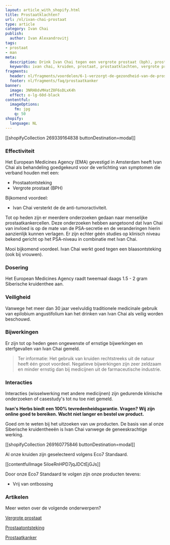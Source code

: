 ```yaml
---
layout: article_with_shopify.html
title: Prostaatklachten?
url: /nl/ivan-chai-prostaat
type: article
category: Ivan Chai
publish:
  author: Ivan Alexandrovitj
tags:
- prostaat
- man
meta:
  description: Drink Ivan Chai tegen een vergrote prostaat (bph), prostaatontsteking en prostaatkanker. Benieuwd naar onze inzichten?
  keywords: ivan chai, kruiden, prostaat, prostaatklachten, vergrote prostaat, bph, prostaatontsteking, prostaatkanker
fragments:
  header: nl/fragments/voordelen/6-1-verzorgt-de-gezondheid-van-de-prostaat
  footer: nl/fragments/faq/prostaatkanker
banner:
  image: 3NRH8dvMHatZ0F6sDLxK4h
  effect: o-lg-60d-black
contentful:
  imageOptions:
    fm: jpg
    q: 50
shopify:
  language: NL
---
```

[[shopifyCollection 269339164838 buttonDestination=modal]]

### Effectiviteit

Het European Medicines Agency (EMA) gevestigd in Amsterdam heeft Ivan Chai als behandeling goedgekeurd voor de verlichting van symptomen die verband houden met een:
* Prostaatontsteking
* Vergrote prostaat (BPH)

Bijkomend voordeel:
* Ivan Chai versterkt de de anti-tumoractiviteit.

Tot op heden zijn er meerdere onderzoeken gedaan naar menselijke prostaatkankercellen. Deze onderzoeken hebben aangetoond dat Ivan Chai van invloed is op de mate van de PSA-secretie en de veranderingen hierin aanzienlijk kunnen verlagen. Er zijn echter géén studies op klinisch niveau bekend gericht op het PSA-niveau in combinatie met Ivan Chai.

Mooi bijkomend voordeel. Ivan Chai werkt goed tegen een blaasontsteking (ook bij vrouwen).

### Dosering

Het European Medicines Agency raadt tweemaal daags 1.5 - 2 gram Siberische kruidenthee aan.

### Veiligheid

Vanwege het meer dan 30 jaar veelvuldig traditionele medicinale gebruik van epilobium angustifolium kan het drinken van Ivan Chai als veilig worden beschouwd.

### Bijwerkingen

Er zijn tot op heden geen ongewenste of ernstige bijwerkingen en sterfgevallen van Ivan Chai gemeld.

> Ter informatie: Het gebruik van kruiden rechtstreeks uit de natuur heeft één groot voordeel. Negatieve bijwerkingen zijn zeer zeldzaam en minder ernstig dan bij medicijnen uit de farmaceutische industrie.

### Interacties

Interacties (wisselwerking met andere medicijnen) zijn gedurende klinische onderzoeken of casestudy's tot nu toe niet gemeld.

**Ivan's Herbs biedt een 100% tevredenheidsgarantie. Vragen? Wij zijn online goed te bereiken. Wacht niet langer en bestel uw product.**

Goed om te weten bij het uitzoeken van uw producten. De basis van al onze Siberische kruidentheeën is Ivan Chai vanwege de geneeskrachtige werking.

[[shopifyCollection 269160775846 buttonDestination=modal]]

Al onze kruiden zijn geselecteerd volgens Eco7 Standaard.

[[contentfulImage 5iloeRnHPD7jqJDCtEjGJs]]

Door onze Eco7 Standaard te volgen zijn onze producten tevens:

* Vrij van ontbossing

### Artikelen

Meer weten over de volgende onderwerpern?

[Vergrote prostaat](/nl/artikel/groeien-tot-u-erbij-neervalt)

[Prostaatontsteking](/nl/artikel/geen-touw-aan-vast-te-knopen)

[Prostaatkanker](/nl/artikel/een-onopgemerkt-probleem)
